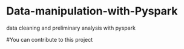 # Data-manipulation-with-Pyspark
data cleaning and preliminary analysis with pyspark

#You can contribute to this project
